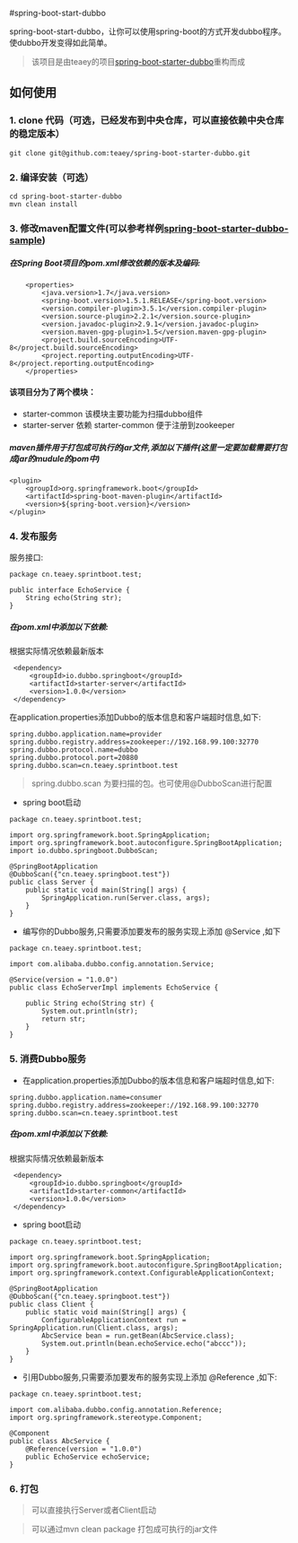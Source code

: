#spring-boot-start-dubbo

spring-boot-start-dubbo，让你可以使用spring-boot的方式开发dubbo程序。使dubbo开发变得如此简单。
> 该项目是由teaey的项目[spring-boot-starter-dubbo](https://github.com/teaey/spring-boot-starter-dubbo)重构而成

## 如何使用

### 1. clone 代码（可选，已经发布到中央仓库，可以直接依赖中央仓库的稳定版本）

```
git clone git@github.com:teaey/spring-boot-starter-dubbo.git
```

### 2. 编译安装（可选）

```
cd spring-boot-starter-dubbo
mvn clean install
```


### 3. 修改maven配置文件(可以参考样例[spring-boot-starter-dubbo-sample](https://github.com/teaey/spring-boot-starter-dubbo-sample))

##### 在Spring Boot项目的pom.xml修改依赖的版本及编码:
```
    <properties>
        <java.version>1.7</java.version>
        <spring-boot.version>1.5.1.RELEASE</spring-boot.version>
        <version.compiler-plugin>3.5.1</version.compiler-plugin>
        <version.source-plugin>2.2.1</version.source-plugin>
        <version.javadoc-plugin>2.9.1</version.javadoc-plugin>
        <version.maven-gpg-plugin>1.5</version.maven-gpg-plugin>
        <project.build.sourceEncoding>UTF-8</project.build.sourceEncoding>
        <project.reporting.outputEncoding>UTF-8</project.reporting.outputEncoding>
    </properties>

 ```
#### 该项目分为了两个模块：
* starter-common 该模块主要功能为扫描dubbo组件 
* starter-server 依赖 starter-common 便于注册到zookeeper

##### maven插件用于打包成可执行的jar文件,添加以下插件(这里一定要加载需要打包成jar的mudule的pom中)
```
<plugin>
    <groupId>org.springframework.boot</groupId>
    <artifactId>spring-boot-maven-plugin</artifactId>
    <version>${spring-boot.version}</version>
</plugin>
```

### 4. 发布服务

服务接口:

```
package cn.teaey.sprintboot.test;

public interface EchoService {
    String echo(String str);
}

```
##### 在pom.xml中添加以下依赖:

根据实际情况依赖最新版本

```
 <dependency>
     <groupId>io.dubbo.springboot</groupId>
     <artifactId>starter-server</artifactId>
     <version>1.0.0</version>
 </dependency>
 ```

在application.properties添加Dubbo的版本信息和客户端超时信息,如下:
```
spring.dubbo.application.name=provider
spring.dubbo.registry.address=zookeeper://192.168.99.100:32770
spring.dubbo.protocol.name=dubbo
spring.dubbo.protocol.port=20880
spring.dubbo.scan=cn.teaey.sprintboot.test
```
> spring.dubbo.scan 为要扫描的包。也可使用@DubboScan进行配置

* spring boot启动
```
package cn.teaey.sprintboot.test;

import org.springframework.boot.SpringApplication;
import org.springframework.boot.autoconfigure.SpringBootApplication;
import io.dubbo.springboot.DubboScan;

@SpringBootApplication
@DubboScan({"cn.teaey.springboot.test"})
public class Server {
    public static void main(String[] args) {
        SpringApplication.run(Server.class, args);
    }
}

```
* 编写你的Dubbo服务,只需要添加要发布的服务实现上添加 @Service ,如下
```
package cn.teaey.sprintboot.test;

import com.alibaba.dubbo.config.annotation.Service;

@Service(version = "1.0.0")
public class EchoServerImpl implements EchoService {

    public String echo(String str) {
        System.out.println(str);
        return str;
    }
}

```

### 5. 消费Dubbo服务
* 在application.properties添加Dubbo的版本信息和客户端超时信息,如下:
```
spring.dubbo.application.name=consumer
spring.dubbo.registry.address=zookeeper://192.168.99.100:32770
spring.dubbo.scan=cn.teaey.sprintboot.test
```

##### 在pom.xml中添加以下依赖:

根据实际情况依赖最新版本

```
 <dependency>
     <groupId>io.dubbo.springboot</groupId>
     <artifactId>starter-common</artifactId>
     <version>1.0.0</version>
 </dependency>
 ```

* spring boot启动
```
package cn.teaey.sprintboot.test;

import org.springframework.boot.SpringApplication;
import org.springframework.boot.autoconfigure.SpringBootApplication;
import org.springframework.context.ConfigurableApplicationContext;

@SpringBootApplication
@DubboScan({"cn.teaey.springboot.test"})
public class Client {
    public static void main(String[] args) {
        ConfigurableApplicationContext run = SpringApplication.run(Client.class, args);
        AbcService bean = run.getBean(AbcService.class);
        System.out.println(bean.echoService.echo("abccc"));
    }
}

```
* 引用Dubbo服务,只需要添加要发布的服务实现上添加 @Reference ,如下:
```
package cn.teaey.sprintboot.test;

import com.alibaba.dubbo.config.annotation.Reference;
import org.springframework.stereotype.Component;

@Component
public class AbcService {
    @Reference(version = "1.0.0")
    public EchoService echoService;
}
```

### 6. 打包

> 可以直接执行Server或者Client启动

> 可以通过mvn clean package 打包成可执行的jar文件
